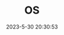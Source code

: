 ---
pageComponent:
  name: Catalogue
  data:
    key: 012.os
    imgUrl: /assets/img/base.png
    description: OS
title: OS
date: 2023-5-30 20:30:53
permalink: /os/
sidebar: false
article: false
comment: false
comments: false
editLink: false
---